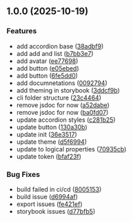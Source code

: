 ## 1.0.0 (2025-10-19)

### Features

* add accordion base ([38adbf9](https://github.com/mahi160/bizkit-ui/commit/38adbf98d734c611246473950bde26b1a6320447))
* add add and list ([b7bb3e7](https://github.com/mahi160/bizkit-ui/commit/b7bb3e7510a59ef86e46032d8c1fd9afe560cea5))
* add avatar ([ee77698](https://github.com/mahi160/bizkit-ui/commit/ee776986b270aeb6a5816ea6eb0100ce2f3e2803))
* add button ([e05ebed](https://github.com/mahi160/bizkit-ui/commit/e05ebed55ac3825fc5fe9bf4845b0b77430dda40))
* add button ([6fe5dd0](https://github.com/mahi160/bizkit-ui/commit/6fe5dd0acba06e350336b244fa1b0aee8dc36805))
* add documnetations ([0092794](https://github.com/mahi160/bizkit-ui/commit/009279480200aace24d3d287209076743ca600b2))
* add theming in storybook ([3ddcf9b](https://github.com/mahi160/bizkit-ui/commit/3ddcf9bdbbefe3c8fcbb6310b35db209b8985074))
* cli folder structure ([23c4464](https://github.com/mahi160/bizkit-ui/commit/23c446446f0ed6c81c459b69d0964087932d4f7d))
* remove jsdoc for now ([a52dabe](https://github.com/mahi160/bizkit-ui/commit/a52dabe50969003f2d8cac27bc767ea52b7a14a2))
* remove jsdoc for now ([ba0fd07](https://github.com/mahi160/bizkit-ui/commit/ba0fd07886c24683d948212558d0bad8f9b8bc07))
* update accordion styles ([c281b25](https://github.com/mahi160/bizkit-ui/commit/c281b2564bba72b443cc2df5a40aa642126d17da))
* update button ([130a30b](https://github.com/mahi160/bizkit-ui/commit/130a30b825f37226a8b6352322832e665b2ff341))
* update init ([36e3517](https://github.com/mahi160/bizkit-ui/commit/36e3517121b6f8d4851d609d0d59715eaf3d2f38))
* update theme ([d5f6994](https://github.com/mahi160/bizkit-ui/commit/d5f6994e403cbf12936e7349a56a9b038824b087))
* update to logical properties ([70935cb](https://github.com/mahi160/bizkit-ui/commit/70935cb1d01d5459de1ea5f2bc6846e33fff1094))
* update token ([bfaf23f](https://github.com/mahi160/bizkit-ui/commit/bfaf23fd7517980372ec094179b07b6e1ea6c813))

### Bug Fixes

* build failed in ci/cd ([8005153](https://github.com/mahi160/bizkit-ui/commit/800515317bf375480d3cf879e899a1d99501a3d9))
* build issue ([d6994af](https://github.com/mahi160/bizkit-ui/commit/d6994af1ce71f9e5795d5a673ea1f312cfd0e48a))
* export issues ([fe421ef](https://github.com/mahi160/bizkit-ui/commit/fe421eff65f30e1811dad0f41147b1f0ecd2a5aa))
* storybook issues ([d77bfb5](https://github.com/mahi160/bizkit-ui/commit/d77bfb5284fc6672696c357d0c98250c33a9c0de))
